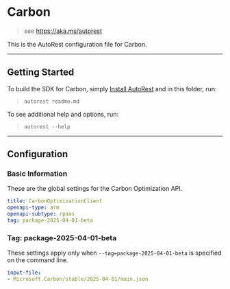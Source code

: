 # Carbon

> see https://aka.ms/autorest

This is the AutoRest configuration file for Carbon.



---
## Getting Started
To build the SDK for Carbon, simply [Install AutoRest](https://aka.ms/autorest/install) and in this folder, run:

> `autorest readme.md`

To see additional help and options, run:

> `autorest --help`
---

## Configuration


### Basic Information
These are the global settings for the Carbon Optimization API.

``` yaml
title: CarbonOptimizationClient
openapi-type: arm
openapi-subtype: rpaas
tag: package-2025-04-01-beta
```


### Tag: package-2025-04-01-beta

These settings apply only when `--tag=package-2025-04-01-beta` is specified on the command line.

``` yaml $(tag) == 'package-2025-04-01-beta'
input-file:
- Microsoft.Carbon/stable/2025-04-01/main.json
```
